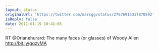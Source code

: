 ```yaml
---
layout: status
originalUrl: 'https://twitter.com/marcgg/status/27676915317870592'
isReply: false
date: 2011-01-19 10:41:05
---
```


RT @Orianehurard: The many faces (or glasses) of Woody Allen http://bit.ly/gqzvMA
